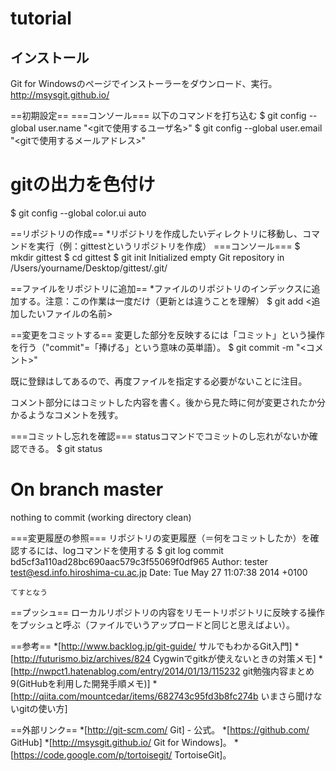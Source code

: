 # tutorial

## インストール

Git for Windowsのページでインストーラーをダウンロード、実行。
http://msysgit.github.io/

==初期設定==
===コンソール===
以下のコマンドを打ち込む
<syntaxhighlight lang="bash">
$ git config --global user.name "<gitで使用するユーザ名>"
$ git config --global user.email "<gitで使用するメールアドレス>"
# gitの出力を色付け
$ git config --global color.ui auto
</syntaxhighlight>

==リポジトリの作成==
*リポジトリを作成したいディレクトリに移動し、コマンドを実行（例：gittestというリポジトリを作成）
===コンソール===
<syntaxhighlight lang="bash">
$ mkdir gittest
$ cd gittest
$ git init
Initialized empty Git repository in /Users/yourname/Desktop/gittest/.git/
</syntaxhighlight>

==ファイルをリポジトリに追加==
*ファイルのリポジトリのインデックスに追加する。注意：この作業は一度だけ（更新とは違うことを理解）
<syntaxhighlight lang="bash">
$ git add <追加したいファイルの名前>
</syntaxhighlight>

==変更をコミットする==
変更した部分を反映するには「コミット」という操作を行う（"commit"=「捧げる」という意味の英単語）。
<syntaxhighlight lang="bash">
$ git commit -m "<コメント>"
</syntaxhighlight>
<p>既に登録はしてあるので、再度ファイルを指定する必要がないことに注目。</p>
<p>コメント部分にはコミットした内容を書く。後から見た時に何が変更されたか分かるようなコメントを残す。</p>

===コミットし忘れを確認===
statusコマンドでコミットのし忘れがないか確認できる。
<syntaxhighlight lang="bash">
$ git status
# On branch master
nothing to commit (working directory clean)
</syntaxhighlight>

===変更履歴の参照===
リポジトリの変更履歴（＝何をコミットしたか）を確認するには、logコマンドを使用する
<syntaxhighlight lang="bash">
$ git log
commit bd5cf3a110ad28bc690aac579c3f55069f0df965
Author: tester <test@esd.info.hiroshima-cu.ac.jp>
Date:   Tue May 27 11:07:38 2014 +0100

    てすとなう

</syntaxhighlight>

==プッシュ==
ローカルリポジトリの内容をリモートリポジトリに反映する操作をプッシュと呼ぶ（ファイルでいうアップロードと同じと思えばよい）。

==参考==
*[http://www.backlog.jp/git-guide/ サルでもわかるGit入門]
*[http://futurismo.biz/archives/824 Cygwinでgitkが使えないときの対策メモ]
*[http://nwpct1.hatenablog.com/entry/2014/01/13/115232 git勉強内容まとめ9(GitHubを利用した開発手順メモ)]
*[http://qiita.com/mountcedar/items/682743c95fd3b8fc274b いまさら聞けないgitの使い方]

==外部リンク==
*[http://git-scm.com/ Git] - 公式。
*[https://github.com/ GitHub]
*[http://msysgit.github.io/ Git for Windows]。
*[https://code.google.com/p/tortoisegit/ TortoiseGit]。
